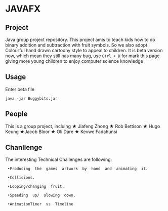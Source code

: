 # JAVAFX
## Project
Java group project repository. This project amis to teach kids how to do binary addition and subtraction with fruit symbols. So we also adopt Colourful hand drawn cartoony style to appeal to children. It is beta version now, which mean they still has many bug, use `Ctrl + D` for mark this page giving more young children to enjoy computer science knowledge

## Usage
Enter beta file 

    java -jar Buggybits.jar

## People
This is a group project, incluing ★ Jiafeng Zhong ★ Rob Bettison ★ Hugo Keung ★Jacob Bloor ★ Oli Dare ★ Kevwe Fadahunsi


## Chanllenge
The interesting Technical Challenges are following:

     •Producing  the  games  artwork  by  hand  and  animating  it.
  
     •Collisions.

     •Looping/changing  fruit.

     •Speeding  up/  slowing  down.

     •AnimationTimer  vs  Timeline



